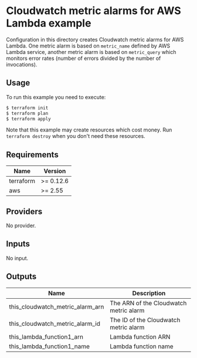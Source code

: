 # Cloudwatch metric alarms for AWS Lambda example

Configuration in this directory creates Cloudwatch metric alarms for AWS Lambda. One metric alarm is based on `metric_name` defined by AWS Lambda service, another metric alarm is based on `metric_query` which monitors error rates (number of errors divided by the number of invocations).

## Usage

To run this example you need to execute:

```bash
$ terraform init
$ terraform plan
$ terraform apply
```

Note that this example may create resources which cost money. Run `terraform destroy` when you don't need these resources.

<!-- BEGINNING OF PRE-COMMIT-TERRAFORM DOCS HOOK -->
## Requirements

| Name | Version |
|------|---------|
| terraform | >= 0.12.6 |
| aws | >= 2.55 |

## Providers

No provider.

## Inputs

No input.

## Outputs

| Name | Description |
|------|-------------|
| this\_cloudwatch\_metric\_alarm\_arn | The ARN of the Cloudwatch metric alarm |
| this\_cloudwatch\_metric\_alarm\_id | The ID of the Cloudwatch metric alarm |
| this\_lambda\_function1\_arn | Lambda function ARN |
| this\_lambda\_function1\_name | Lambda function name |

<!-- END OF PRE-COMMIT-TERRAFORM DOCS HOOK -->
